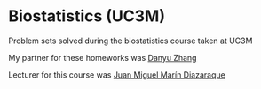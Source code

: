 # Biostatistics (UC3M)

Problem sets solved during the biostatistics course taken at UC3M

My partner for these homeworks was [Danyu Zhang](https://github.com/danyuz)

Lecturer for this course was [Juan Miguel Marín Diazaraque](https://portal.uc3m.es/portal/page/portal/dpto_estadistica/personal/juan_miguel_marin_diazaraque)
